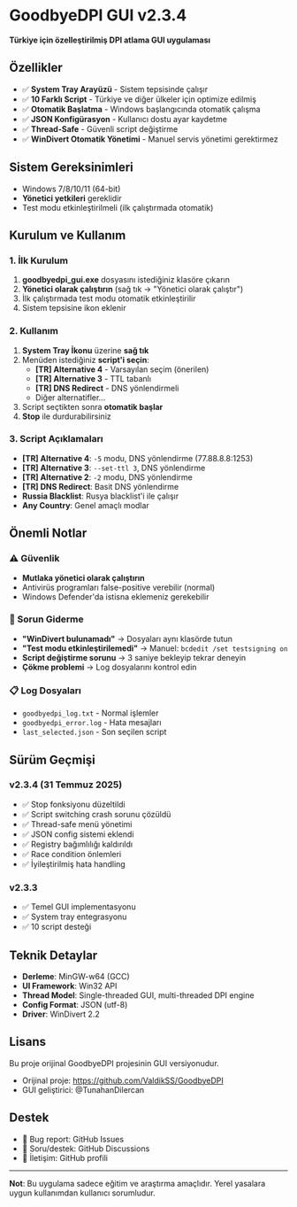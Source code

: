 # GoodbyeDPI GUI v2.3.4

**Türkiye için özelleştirilmiş DPI atlama GUI uygulaması**

## Özellikler
- ✅ **System Tray Arayüzü** - Sistem tepsisinde çalışır
- ✅ **10 Farklı Script** - Türkiye ve diğer ülkeler için optimize edilmiş
- ✅ **Otomatik Başlatma** - Windows başlangıcında otomatik çalışma
- ✅ **JSON Konfigürasyon** - Kullanıcı dostu ayar kaydetme
- ✅ **Thread-Safe** - Güvenli script değiştirme
- ✅ **WinDivert Otomatik Yönetimi** - Manuel servis yönetimi gerektirmez

## Sistem Gereksinimleri
- Windows 7/8/10/11 (64-bit)
- **Yönetici yetkileri** gereklidir
- Test modu etkinleştirilmeli (ilk çalıştırmada otomatik)

## Kurulum ve Kullanım

### 1. İlk Kurulum
1. **goodbyedpi_gui.exe** dosyasını istediğiniz klasöre çıkarın
2. **Yönetici olarak çalıştırın** (sağ tık → "Yönetici olarak çalıştır")
3. İlk çalıştırmada test modu otomatik etkinleştirilir
4. Sistem tepsisine ikon eklenir

### 2. Kullanım
1. **System Tray İkonu** üzerine **sağ tık**
2. Menüden istediğiniz **script'i seçin**:
   - **[TR] Alternative 4** - Varsayılan seçim (önerilen)
   - **[TR] Alternative 3** - TTL tabanlı
   - **[TR] DNS Redirect** - DNS yönlendirmeli
   - Diğer alternatifler...
3. Script seçtikten sonra **otomatik başlar**
4. **Stop** ile durdurabilirsiniz

### 3. Script Açıklamaları
- **[TR] Alternative 4**: `-5` modu, DNS yönlendirme (77.88.8.8:1253)
- **[TR] Alternative 3**: `--set-ttl 3`, DNS yönlendirme
- **[TR] Alternative 2**: `-2` modu, DNS yönlendirme  
- **[TR] DNS Redirect**: Basit DNS yönlendirme
- **Russia Blacklist**: Rusya blacklist'i ile çalışır
- **Any Country**: Genel amaçlı modlar

## Önemli Notlar

### ⚠️ Güvenlik
- **Mutlaka yönetici olarak çalıştırın**
- Antivirüs programları false-positive verebilir (normal)
- Windows Defender'da istisna eklemeniz gerekebilir

### 🔧 Sorun Giderme
- **"WinDivert bulunamadı"** → Dosyaları aynı klasörde tutun
- **"Test modu etkinleştirilemedi"** → Manuel: `bcdedit /set testsigning on`
- **Script değiştirme sorunu** → 3 saniye bekleyip tekrar deneyin
- **Çökme problemi** → Log dosyalarını kontrol edin

### 📋 Log Dosyaları
- `goodbyedpi_log.txt` - Normal işlemler
- `goodbyedpi_error.log` - Hata mesajları
- `last_selected.json` - Son seçilen script

## Sürüm Geçmişi

### v2.3.4 (31 Temmuz 2025)
- ✅ Stop fonksiyonu düzeltildi
- ✅ Script switching crash sorunu çözüldü
- ✅ Thread-safe menü yönetimi
- ✅ JSON config sistemi eklendi
- ✅ Registry bağımlılığı kaldırıldı
- ✅ Race condition önlemleri
- ✅ İyileştirilmiş hata handling

### v2.3.3
- ✅ Temel GUI implementasyonu
- ✅ System tray entegrasyonu
- ✅ 10 script desteği

## Teknik Detaylar
- **Derleme**: MinGW-w64 (GCC)
- **UI Framework**: Win32 API
- **Thread Model**: Single-threaded GUI, multi-threaded DPI engine
- **Config Format**: JSON (utf-8)
- **Driver**: WinDivert 2.2

## Lisans
Bu proje orijinal GoodbyeDPI projesinin GUI versiyonudur.
- Orijinal proje: https://github.com/ValdikSS/GoodbyeDPI
- GUI geliştirici: @TunahanDilercan

## Destek
- 🐛 Bug report: GitHub Issues
- 💬 Soru/destek: GitHub Discussions
- 📧 İletişim: GitHub profili

---
**Not**: Bu uygulama sadece eğitim ve araştırma amaçlıdır. Yerel yasalara uygun kullanımdan kullanıcı sorumludur.
